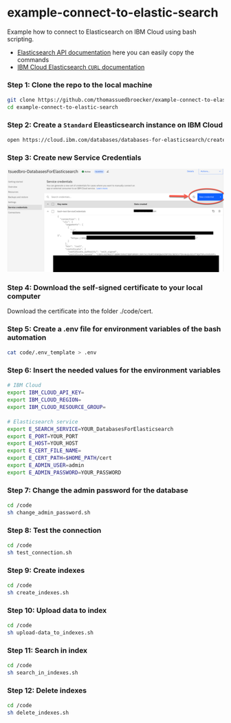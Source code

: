 # example-connect-to-elastic-search

Example how to connect to Elasticsearch on IBM Cloud using bash scripting.

* [Elasticsearch API documentation](https://www.elastic.co/guide/en/elasticsearch/reference/current/indices-create-index.html) here you can easily copy the commands
* [IBM Cloud Elasticsearch `CURL` documentation](https://cloud.ibm.com/docs/databases-for-elasticsearch?topic=databases-for-elasticsearch-connecting-curl)

### Step 1: Clone the repo to the local machine

```sh
git clone https://github.com/thomassuedbroecker/example-connect-to-elastic-search
cd example-connect-to-elastic-search
```
### Step 2: Create a `Standard` Eleasticsearch instance on IBM Cloud

```sh
open https://cloud.ibm.com/databases/databases-for-elasticsearch/create
```

### Step 3: Create new Service Credentials

![](./images/elasticsearch-01.png)

### Step 4: Download the self-signed certificate to your local computer

Download the certificate into the folder ./code/cert.

### Step 5: Create a .env file for environment variables of the bash automation

```sh
cat code/.env_template > .env
```

### Step 6: Insert the needed values for the environment variables

```sh
# IBM Cloud
export IBM_CLOUD_API_KEY=
export IBM_CLOUD_REGION=
export IBM_CLOUD_RESOURCE_GROUP=

# Elasticsearch service
export E_SEARCH_SERVICE=YOUR_DatabasesForElasticsearch
export E_PORT=YOUR_PORT
export E_HOST=YOUR_HOST
export E_CERT_FILE_NAME=
export E_CERT_PATH=$HOME_PATH/cert
export E_ADMIN_USER=admin
export E_ADMIN_PASSWORD=YOUR_PASSWORD
```

### Step 7: Change the admin password for the database

```sh
cd /code
sh change_admin_password.sh
```

### Step 8: Test the connection

```sh
cd /code
sh test_connection.sh
```

### Step 9: Create indexes

```sh
cd /code
sh create_indexes.sh
```

### Step 10: Upload data to index

```sh
cd /code
sh upload-data_to_indexes.sh
```

### Step 11: Search in index

```sh
cd /code
sh search_in_indexes.sh
```

### Step 12: Delete indexes

```sh
cd /code
sh delete_indexes.sh
```

